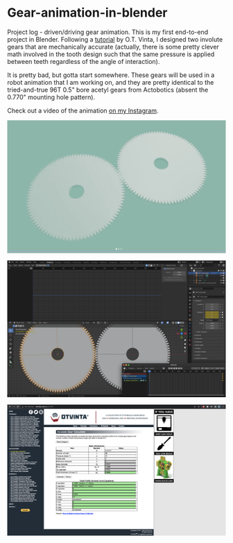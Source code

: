 # Gear-animation-in-blender

Project log - driven/driving gear animation. This is my first end-to-end project in Blender. Following a [tutorial](https://www.youtube.com/watch?v=DqBOva04lcE) by O.T. Vinta, I designed two involute gears that are mechanically accurate (actually, there is some pretty clever math involved in the tooth design such that the same pressure is applied between teeth regardless of the angle of interaction).

It is pretty bad, but gotta start somewhere. These gears will be used in a robot animation that I am working on, and they are pretty identical to the tried-and-true 96T 0.5" bore acetyl gears from Actobotics (absent the 0.770" mounting hole pattern).

Check out a video of the animation [on my Instagram](https://www.instagram.com/p/CmHswZ7v0VV/).

![Capturing the animation workflow](https://github.com/sicktronics/Gear-animation-in-blender/blob/main/gear_animation_3.png)

![Capturing the animation workflow](https://github.com/sicktronics/Gear-animation-in-blender/blob/main/gear_animation_1.png)

![Capturing the animation workflow](https://github.com/sicktronics/Gear-animation-in-blender/blob/main/gear_animation_2.png)

